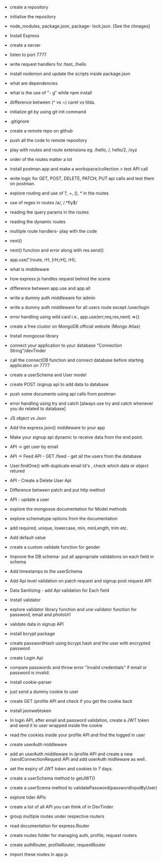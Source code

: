 - create a repository
- initialise the repository
- node_modules, package.json, package- lock.json. [See the chnages]
- Install Express
- create a server
- listen to port 7777
- write request handlers for /test, /hello
- install nodemon and update the scripts inside package.json
- what are dependencies
- what is the use of "- g" while npm install
- diifference between (^ vs ~) caret vs tilda.

- initialize git by using git init command
- .gitignore
- create a remote repo on github
- push all the code to remote repository
- play with routes and route extensions eg. /hello, /, hello/2, /xyz
- order of the routes matter a lot
- install postman app and make a workspace/collection > test API call
- write logic for GET, POST, DELETE, PATCH, PUT api calls and test them on postman.
- explore routing and use of ?, +, (), \* in the routes
- use of regex in routes /a/, /.\*fly$/
- reading the query params in the routes
- reading the dynamic routes

- multiple route handlers- play with the code
- next()
- next() function and error along with res.send()
- app.use("/route, rH, [rH,rH], rH);
- what is middleware
- how express js handles request behind the scene
- difference between app.use and app.all
- write a dummy auth middleware for admin
- write a dummy auth middleware for all users route except /user/login
- error handling using wild card i.e., app.use(err,req,res,next) =>{}

- create a free clustor on MongoDB official website (Mongo Atlas)
- Install mongoose library
- connect your application to your database "Connection String"/devTinder
- call the connectDB function and connect database before starting application on 7777
- create a userSchema and User model
- create POST /signup api to add data to database
- push some documents using api calls from postman
- error handling using try and catch [always use try and catch whenever you do related to database]

- JS object vs Json
- Add the express.json() middleware to your app
- Make your signup api dynamic to receive data from the end point.
- API -> get user by email
- API -> Feed API - GET /feed - get all the users from the database
- User.findOne() with duplicate email Id's , check which data or object retured
- API - Create a Delete User Api
- Difference between patch and put http method
- API - update a user
- explore the mongoose documentation for Model methods

- explore schematype options from the documentation
- add required, unique, lowercase, min, minLength, trim etc.
- Add default value
- create a custom validate function for gender
- Improve the DB schema- put all appropriate validations on each field in schema
- Add timestamps to the userSchema
- Add Api level validation on patch request and signup post request API
- Data Sanitizing - add Api validation for Each field
- Install validator
- explore validator library function and une validator function for password, email and photoUrl

- validate data in signup API
- install bcrypt package
- create passwordHash using bcrypt.hash and the user with encrypted password
- create Login Api
- compare passwords and throw error "invalid credentials" if email or password is invalid.

- install cookie-parser
- just send a dummy cookie to user
- create GET /profile API and check if you get the cookie back
- install jsonwebtoken
- In login API, after email and password validation, create a JWT token and send it to user wrapped inside the cookie
- read the cookies inside your profile API and find the logged in user
- create userAuth middleware 
- add an userAuth middleware in /profile API and create a new /sendConnectionRequest API and add userAuth midlleware as well.
- set the expiry of JWT token and cookies to 7 days.
- create a userSchema method to getJWT()
- create a userScema method to validatePassword(passwordInputByUser)

- explore tider APIs
- create a list of all API you can think of in DevTinder
- group multiple routes under respective routers
- read documentation for express.Router
- create routes folder for managing auth, profile, request routers
- create authRouter, profileRouter, requestRouter
- import these routes in app.js

